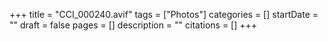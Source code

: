 +++
title = "CCI_000240.avif"
tags = ["Photos"]
categories = []
startDate = ""
draft = false
pages = []
description = ""
citations = []
+++
